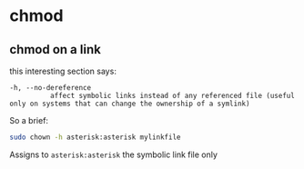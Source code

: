 # chmod
## chmod on a link
this interesting section says:
```man
-h, --no-dereference
          affect symbolic links instead of any referenced file (useful only on systems that can change the ownership of a symlink)
```
So a brief:
```sh
sudo chown -h asterisk:asterisk mylinkfile
```
Assigns to `asterisk:asterisk` the symbolic link file only
